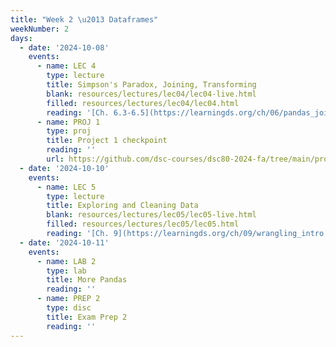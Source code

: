```yaml
---
title: "Week 2 \u2013 Dataframes"
weekNumber: 2
days:
  - date: '2024-10-08'
    events:
      - name: LEC 4
        type: lecture
        title: Simpson's Paradox, Joining, Transforming
        blank: resources/lectures/lec04/lec04-live.html
        filled: resources/lectures/lec04/lec04.html
        reading: '[Ch. 6.3-6.5](https://learningds.org/ch/06/pandas_joining.html)'
      - name: PROJ 1
        type: proj
        title: Project 1 checkpoint
        reading: ''
        url: https://github.com/dsc-courses/dsc80-2024-fa/tree/main/projects/project01
  - date: '2024-10-10'
    events:
      - name: LEC 5
        type: lecture
        title: Exploring and Cleaning Data
        blank: resources/lectures/lec05/lec05-live.html
        filled: resources/lectures/lec05/lec05.html
        reading: '[Ch. 9](https://learningds.org/ch/09/wrangling_intro.html) and [10](https://learningds.org/ch/10/eda_intro.html)'
  - date: '2024-10-11'
    events:
      - name: LAB 2
        type: lab
        title: More Pandas
        reading: ''
      - name: PREP 2
        type: disc
        title: Exam Prep 2
        reading: ''
---
```

